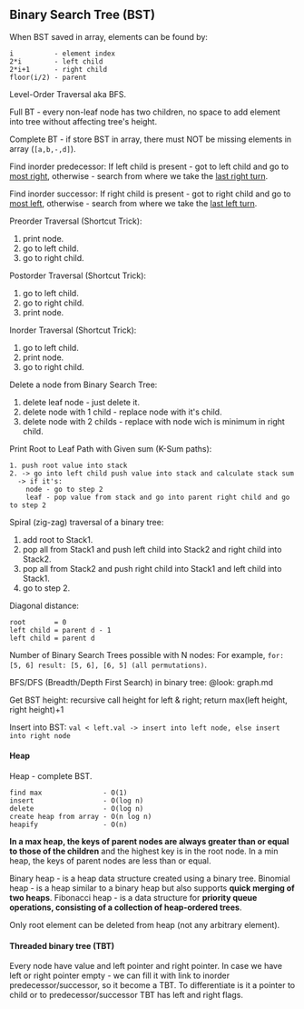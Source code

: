 Binary Search Tree (BST)
-

When BST saved in array, elements can be found by:
````
i          - element index
2*i        - left child
2*i+1      - right child
floor(i/2) - parent
````

Level-Order Traversal aka BFS.

Full BT - every non-leaf node has two children,
no space to add element into tree without affecting tree's height.

Complete BT - if store BST in array, there must NOT be missing elements in array (`[a,b,-,d]`).

Find inorder predecessor:
If left child is present - got to left child and go to [most right](http://prntscr.com/hdpp78),
otherwise - search from where we take the [last right turn](http://i.prntscr.com/N07a6FMpQxy0ho1XoQ0RdQ.png).

Find inorder successor:
If right child is present - got to right child and go to [most left](http://prntscr.com/hdpsl5),
otherwise - search from where we take the [last left turn](http://prntscr.com/hdptzo).

Preorder Traversal (Shortcut Trick):
1. print node.
2. go to left child.
3. go to right child.

Postorder Traversal (Shortcut Trick):
1. go to left child.
2. go to right child.
3. print node.

Inorder Traversal (Shortcut Trick):
1. go to left child.
2. print node.
3. go to right child.

Delete a node from Binary Search Tree:
1. delete leaf node - just delete it.
2. delete node with 1 child - replace node with it's child.
3. delete node with 2 childs - replace with node wich is minimum in right child.

Print Root to Leaf Path with Given sum (K-Sum paths):
````
1. push root value into stack
2. -> go into left child push value into stack and calculate stack sum
  -> if it's:
    node - go to step 2
    leaf - pop value from stack and go into parent right child and go to step 2
````

Spiral (zig-zag) traversal of a binary tree:
1. add root to Stack1.
2. pop all from Stack1 and push left child into Stack2 and right child into Stack2.
3. pop all from Stack2 and push right child into Stack1 and left child into Stack1.
4. go to step 2.

Diagonal distance:
````
root       = 0
left child = parent d - 1
left child = parent d
````

Number of Binary Search Trees possible with N nodes:
For example, `for: [5, 6] result: [5, 6], [6, 5] (all permutations)`.

BFS/DFS (Breadth/Depth First Search) in binary tree: @look: graph.md

Get BST height: recursive call height for left & right; return max(left height, right height)+1

Insert into BST: `val < left.val -> insert into left node, else insert into right node`

#### Heap

Heap - complete BST.
````
find max               - O(1)
insert                 - O(log n)
delete                 - O(log n)
create heap from array - O(n log n)
heapify                - O(n)
````

**In a max heap, the keys of parent nodes are always greater than or equal to those of the children**
and the highest key is in the root node.
In a min heap, the keys of parent nodes are less than or equal.

Binary heap - is a heap data structure created using a binary tree.
Binomial heap - is a heap similar to a binary heap
but also supports **quick merging of two heaps**.
Fibonacci heap - is a data structure for **priority queue operations,
consisting of a collection of heap-ordered trees**.

Only root element can be deleted from heap (not any arbitrary element).

#### Threaded binary tree (TBT)

Every node have value and left pointer and right pointer.
In case we have left or right pointer empty - we can fill it with link to inorder predecessor/successor,
so it become a TBT.
To differentiate is it a pointer to child or to predecessor/successor TBT has left and right flags.
